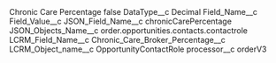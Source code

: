 <?xml version="1.0" encoding="UTF-8"?>
<CustomMetadata xmlns="http://soap.sforce.com/2006/04/metadata" xmlns:xsi="http://www.w3.org/2001/XMLSchema-instance" xmlns:xsd="http://www.w3.org/2001/XMLSchema">
    <label>Chronic Care Percentage</label>
    <protected>false</protected>
    <values>
        <field>DataType__c</field>
        <value xsi:type="xsd:string">Decimal</value>
    </values>
    <values>
        <field>Field_Name__c</field>
        <value xsi:nil="true"/>
    </values>
    <values>
        <field>Field_Value__c</field>
        <value xsi:nil="true"/>
    </values>
    <values>
        <field>JSON_Field_Name__c</field>
        <value xsi:type="xsd:string">chronicCarePercentage</value>
    </values>
    <values>
        <field>JSON_Objects_Name__c</field>
        <value xsi:type="xsd:string">order.opportunities.contacts.contactrole</value>
    </values>
    <values>
        <field>LCRM_Field_Name__c</field>
        <value xsi:type="xsd:string">Chronic_Care_Broker_Percentage__c</value>
    </values>
    <values>
        <field>LCRM_Object_name__c</field>
        <value xsi:type="xsd:string">OpportunityContactRole</value>
    </values>
    <values>
        <field>processor__c</field>
        <value xsi:type="xsd:string">orderV3</value>
    </values>
</CustomMetadata>
